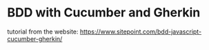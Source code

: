 # BDD with Cucumber and Gherkin

tutorial from the website: https://www.sitepoint.com/bdd-javascript-cucumber-gherkin/